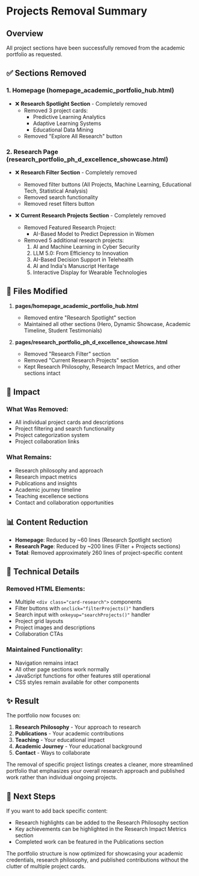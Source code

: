 # Projects Removal Summary

## Overview
All project sections have been successfully removed from the academic portfolio as requested.

## ✅ Sections Removed

### 1. **Homepage (homepage_academic_portfolio_hub.html)**
- ❌ **Research Spotlight Section** - Completely removed
  - Removed 3 project cards:
    - Predictive Learning Analytics
    - Adaptive Learning Systems
    - Educational Data Mining
  - Removed "Explore All Research" button

### 2. **Research Page (research_portfolio_ph_d_excellence_showcase.html)**
- ❌ **Research Filter Section** - Completely removed
  - Removed filter buttons (All Projects, Machine Learning, Educational Tech, Statistical Analysis)
  - Removed search functionality
  - Removed reset filters button

- ❌ **Current Research Projects Section** - Completely removed
  - Removed Featured Research Project:
    - AI-Based Model to Predict Depression in Women
  - Removed 5 additional research projects:
    1. AI and Machine Learning in Cyber Security
    2. LLM 5.0: From Efficiency to Innovation
    3. AI-Based Decision Support in Telehealth
    4. AI and India's Manuscript Heritage
    5. Interactive Display for Wearable Technologies

## 📁 Files Modified

1. **pages/homepage_academic_portfolio_hub.html**
   - Removed entire "Research Spotlight" section
   - Maintained all other sections (Hero, Dynamic Showcase, Academic Timeline, Student Testimonials)

2. **pages/research_portfolio_ph_d_excellence_showcase.html**
   - Removed "Research Filter" section
   - Removed "Current Research Projects" section
   - Kept Research Philosophy, Research Impact Metrics, and other sections intact

## 🎯 Impact

### What Was Removed:
- All individual project cards and descriptions
- Project filtering and search functionality
- Project categorization system
- Project collaboration links

### What Remains:
- Research philosophy and approach
- Research impact metrics
- Publications and insights
- Academic journey timeline
- Teaching excellence sections
- Contact and collaboration opportunities

## 📊 Content Reduction

- **Homepage**: Reduced by ~60 lines (Research Spotlight section)
- **Research Page**: Reduced by ~200 lines (Filter + Projects sections)
- **Total**: Removed approximately 260 lines of project-specific content

## 🔧 Technical Details

### Removed HTML Elements:
- Multiple `<div class="card-research">` components
- Filter buttons with `onclick="filterProjects()"` handlers
- Search input with `onkeyup="searchProjects()"` handler
- Project grid layouts
- Project images and descriptions
- Collaboration CTAs

### Maintained Functionality:
- Navigation remains intact
- All other page sections work normally
- JavaScript functions for other features still operational
- CSS styles remain available for other components

## ✨ Result

The portfolio now focuses on:
1. **Research Philosophy** - Your approach to research
2. **Publications** - Your academic contributions
3. **Teaching** - Your educational impact
4. **Academic Journey** - Your educational background
5. **Contact** - Ways to collaborate

The removal of specific project listings creates a cleaner, more streamlined portfolio that emphasizes your overall research approach and published work rather than individual ongoing projects.

## 🚀 Next Steps

If you want to add back specific content:
- Research highlights can be added to the Research Philosophy section
- Key achievements can be highlighted in the Research Impact Metrics section
- Completed work can be featured in the Publications section

The portfolio structure is now optimized for showcasing your academic credentials, research philosophy, and published contributions without the clutter of multiple project cards.